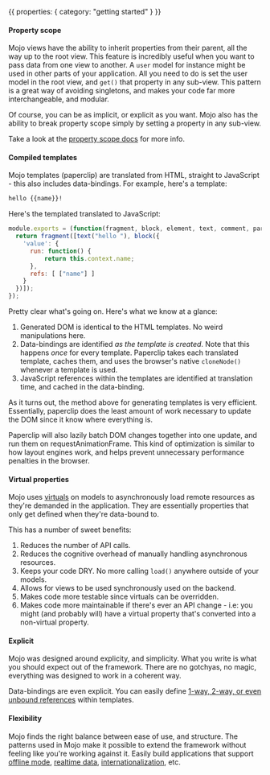 {{
  properties: {
    category: "getting started"
  }
}}

#### Property scope

Mojo views have the ability to inherit properties from their parent, all the way up to the root view. This feature is incredibly useful when you want to pass data from one view to another. A `user` model for instance might be used in other parts of your application. All you need to do is set the user model in the root view, and `get()` that property in any sub-view. This pattern is a great way of avoiding singletons, and makes your code far more interchangeable, and modular. 

Of course, you can be as implicit, or explicit as you want. Mojo also has the ability to break property scope simply by setting a property in any sub-view. 

Take a look at the [property scope docs](/docs/api/viewsbase#propertyscope) for more info.

<!--
show diagram here explaining property scope & models
-->


#### Compiled templates


Mojo templates (paperclip) are translated from HTML, straight to JavaScript - this also includes data-bindings. For example, here's a template:

```html
hello {{name}}!
```

Here's the templated translated to JavaScript:

```javascript
module.exports = (function(fragment, block, element, text, comment, parser, modifiers) {
  return fragment([text("hello "), block({
    'value': {
      run: function() {
          return this.context.name;
      },
      refs: [ ["name"] ]
    }
  })]);
});
```

Pretty clear what's going on. Here's what we know at a glance:

1. Generated DOM is identical to the HTML templates. No weird manipulations here.
2. Data-bindings are identified *as the template is created*. Note that this happens *once* for every template. Paperclip takes each translated template, caches them, and uses the browser's native `cloneNode()` whenever a template is used. 
3. JavaScript references within the templates are identified at translation time, and cached in the data-binding.

As it turns out, the method above for generating templates is very efficient. Essentially, paperclip does the least amount of work necessary to update the DOM since it know where everything is. 

Paperclip will also lazily batch DOM changes together into one update, and run them on requestAnimationFrame. This kind of optimization is similar to how layout engines work, and helps prevent
unnecessary performance penalties in the browser.

#### Virtual properties

Mojo uses [virtuals](/docs/api/modelsbase#virtuals) on models to asynchronously load remote resources as they're demanded in the application. They are essentially properties that only get defined when they're data-bound to. 

This has a number of sweet benefits:

1. Reduces the number of API calls.
2. Reduces the cognitive overhead of manually handling asynchronous resources.
3. Keeps your code DRY. No more calling `load()` anywhere outside of your models.
4. Allows for views to be used synchronously used on the backend.
5. Makes code more testable since virtuals can be overridden.
6. Makes code more maintainable if there's ever an API change - i.e: you might (and probably will) have a virtual property that's converted into a non-virtual property. 


#### Explicit

Mojo was designed around explicity, and simplicity. What you write is what you should expect out of the framework. There are no gotchyas, no magic, everything was designed to work in a coherent way. 

Data-bindings are even explicit. You can easily define [1-way, 2-way, or even unbound references](/docs/api/templates#bindingoperators) within templates.

#### Flexibility

Mojo finds the right balance between ease of use, and structure. The patterns used in Mojo make it possible to extend the framework without feeling like you're working against it. Easily build applications that support [offline mode](/docs/guides/offlinemode), [realtime data](/docs/guids/realtime), [internationalization](/docs/guides/internationalization), etc. 


<!--
#### full package

Mojo isn't just a library, it's a family of modules that compliment each other. You're given all the tools necessary to build a highly scalable application without 

-->

<!--
#### built for teams

Mojo encourages a few principles that help with developer workflow, especially between other people on teams. Templates for instance are separated from the view controller to allow greater encapsulation between both components. Designers for instance will have a better time updating UI if it's defined in a template, versus combined with the controller. 

Mojo also encourages hierarchical views that are intuitive to construct. It's easy for engineers on teams to follow 
-->


<!--
#### built for humans

Mojo was designed to allow you to focus on what's immediately needed in your application. For instance, you can easily build out your views, then add models and & router later. Likewise, mojo patterns allow you to build  models wihout being concerned about how 

-->

<!--
#### built for teams



-->



<!--
#### Architecture

Mojo isn't just a tool, or library, it's a set of libraries that work very well together. We understand that 
-->

<!--

#### Clear separation of concerns
-->




<!--
show diagram?
-->


<!--
relationships
data bindings
-->


<!--


#### Organization

#### minimal API

Mojo was reduced to the API's essential for application development. We don't want to provide unnecessary features that won't get used, or make you wonder what it does. 

#### Organization

Mojo application s

Intuitiveness

http://stackoverflow.com/questions/731743/php-vs-template-engine

### Explicit & Implicitness

data bindings
property scope
router + views

### Gotchyas

Very few


### Architecture

modules were designed 
well thought out, minimal API's. Doesn't do what it doesn't need to do.

### Developer workflow

-->

<!--
Developer workflow
-->

